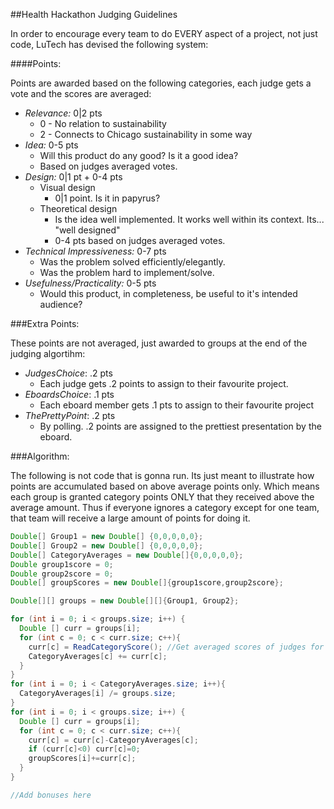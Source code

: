 ##Health Hackathon Judging Guidelines

In order to encourage every team to do EVERY aspect of a project, not just code, LuTech has devised the following system:

####Points:

Points are awarded based on the following categories, each judge gets a vote and the scores are averaged:

* _Relevance:_ 0|2 pts
	* 0 - No relation to sustainability
	* 2 - Connects to Chicago sustainability in some way
* _Idea:_ 0-5 pts
	* Will this product do any good?  Is it a good idea?
	* Based on judges averaged votes.
* _Design:_ 0|1 pt + 0-4 pts
	* Visual design
		* 0|1 point. Is it in papyrus?
	* Theoretical design
		* Is the idea well implemented. It works well within its context. Its... "well designed"
		* 0-4 pts based on judges averaged votes.
* _Technical Impressiveness:_ 0-7 pts
	* Was the problem solved efficiently/elegantly.
	* Was the problem hard to implement/solve.
* _Usefulness/Practicality:_ 0-5 pts
	* Would this product, in completeness, be useful to it's intended audience?

###Extra Points:

These points are not averaged, just awarded to groups at the end of the judging algortihm:

* _JudgesChoice_: .2 pts
  * Each judge gets .2 points to assign to their favourite project.
* _EboardsChoice_: .1 pts
  * Each eboard member gets .1 pts to assign to their favourite project
* _ThePrettyPoint_: .2 pts
  * By polling. .2 points are assigned to the prettiest presentation by the eboard.

###Algorithm:

The following is not code that is gonna run. Its just meant to illustrate how points are accumulated based on above average points only. Which means each group is granted category points ONLY that they received above the average amount. Thus if everyone ignores a category except for one team, that team will receive a large amount of points for doing it.

```java
Double[] Group1 = new Double[] {0,0,0,0,0};
Double[] Group2 = new Double[] {0,0,0,0,0};
Double[] CategoryAverages = new Double[]{0,0,0,0,0};
Double group1score = 0;
Double group2score = 0;
Double[] groupScores = new Double[]{group1score,group2score};

Double[][] groups = new Double[][]{Group1, Group2};

for (int i = 0; i < groups.size; i++) {
  Double [] curr = groups[i];
  for (int c = 0; c < curr.size; c++){
    curr[c] = ReadCategoryScore(); //Get averaged scores of judges for the group for the category
    CategoryAverages[c] += curr[c];
  }
}
for (int i = 0; i < CategoryAverages.size; i++){
  CategoryAverages[i] /= groups.size;
}
for (int i = 0; i < groups.size; i++) {
  Double [] curr = groups[i];
  for (int c = 0; c < curr.size; c++){
    curr[c] = curr[c]-CategoryAverages[c];
    if (curr[c]<0) curr[c]=0;
    groupScores[i]+=curr[c];
  }
}

//Add bonuses here
```

